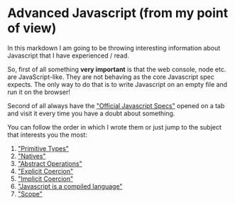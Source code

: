 # Advanced Javascript (from my point of view)

In this markdown I am going to be throwing interesting information about Javascript that I have experienced / read.

So, first of all something __very important__ is that the web console, node etc. are JavaScript-like. They are not behaving as the core Javascript spec expects. The only way to do that is to write Javascript on an empty file and run it on the browser!

Second of all always have the ["Official Javascript Specs"](https://www.ecma-international.org/publications/files/ECMA-ST/Ecma-262.pdf) opened on a tab and visit it every time you have a doubt about something.

You can follow the order in which I wrote them or just jump to the subject that interests you the most:

1. ["Primitive Types"](primitive-types.md)
2. ["Natives"](natives.md)
3. ["Abstract Operations"](abstract-operations.md)
4. ["Explicit Coercion"](explicit-coercion.md)
5. ["Implicit Coercion"](implicit-coercion.md)
6. ["Javascript is a compiled language"](javascript-is-a-compiled-language.md)
7. ["Scope"](scope.md)
